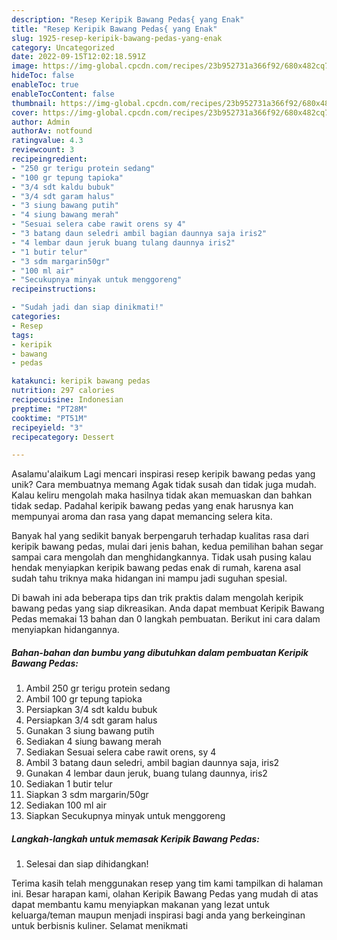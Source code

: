 ```yaml
---
description: "Resep Keripik Bawang Pedas{ yang Enak"
title: "Resep Keripik Bawang Pedas{ yang Enak"
slug: 1925-resep-keripik-bawang-pedas-yang-enak
category: Uncategorized
date: 2022-09-15T12:02:18.591Z
image: https://img-global.cpcdn.com/recipes/23b952731a366f92/680x482cq70/keripik-bawang-pedas-foto-resep-utama.jpg
hideToc: false
enableToc: true
enableTocContent: false
thumbnail: https://img-global.cpcdn.com/recipes/23b952731a366f92/680x482cq70/keripik-bawang-pedas-foto-resep-utama.jpg
cover: https://img-global.cpcdn.com/recipes/23b952731a366f92/680x482cq70/keripik-bawang-pedas-foto-resep-utama.jpg
author: Admin
authorAv: notfound
ratingvalue: 4.3
reviewcount: 3
recipeingredient:
- "250 gr terigu protein sedang"
- "100 gr tepung tapioka"
- "3/4 sdt kaldu bubuk"
- "3/4 sdt garam halus"
- "3 siung bawang putih"
- "4 siung bawang merah"
- "Sesuai selera cabe rawit orens sy 4"
- "3 batang daun seledri ambil bagian daunnya saja iris2"
- "4 lembar daun jeruk buang tulang daunnya iris2"
- "1 butir telur"
- "3 sdm margarin50gr"
- "100 ml air"
- "Secukupnya minyak untuk menggoreng"
recipeinstructions:

- "Sudah jadi dan siap dinikmati!"
categories:
- Resep
tags:
- keripik
- bawang
- pedas

katakunci: keripik bawang pedas 
nutrition: 297 calories
recipecuisine: Indonesian
preptime: "PT28M"
cooktime: "PT51M"
recipeyield: "3"
recipecategory: Dessert

---
```



Asalamu'alaikum Lagi mencari inspirasi resep keripik bawang pedas yang unik? Cara membuatnya memang Agak tidak susah dan tidak juga mudah. Kalau keliru mengolah maka hasilnya tidak akan memuaskan dan bahkan tidak sedap. Padahal keripik bawang pedas yang enak harusnya kan mempunyai aroma dan rasa yang dapat memancing selera kita.




Banyak hal yang sedikit banyak berpengaruh terhadap kualitas rasa dari keripik bawang pedas, mulai dari jenis bahan, kedua pemilihan bahan segar sampai cara mengolah dan menghidangkannya. Tidak usah pusing kalau hendak menyiapkan keripik bawang pedas enak di rumah, karena asal sudah tahu triknya maka hidangan ini mampu jadi suguhan spesial.


Di bawah ini ada beberapa tips dan trik praktis dalam mengolah keripik bawang pedas yang siap dikreasikan. Anda dapat membuat Keripik Bawang Pedas memakai 13 bahan dan 0 langkah pembuatan. Berikut ini cara dalam menyiapkan hidangannya.

<!--inarticleads1-->

##### Bahan-bahan dan bumbu yang dibutuhkan dalam pembuatan Keripik Bawang Pedas:

1. Ambil 250 gr terigu protein sedang
1. Ambil 100 gr tepung tapioka
1. Persiapkan 3/4 sdt kaldu bubuk
1. Persiapkan 3/4 sdt garam halus
1. Gunakan 3 siung bawang putih
1. Sediakan 4 siung bawang merah
1. Sediakan Sesuai selera cabe rawit orens, sy 4
1. Ambil 3 batang daun seledri, ambil bagian daunnya saja, iris2
1. Gunakan 4 lembar daun jeruk, buang tulang daunnya, iris2
1. Sediakan 1 butir telur
1. Siapkan 3 sdm margarin/50gr
1. Sediakan 100 ml air
1. Siapkan Secukupnya minyak untuk menggoreng




<!--inarticleads2-->

##### Langkah-langkah untuk memasak Keripik Bawang Pedas:


1. Selesai dan siap dihidangkan!



Terima kasih telah menggunakan resep yang tim kami tampilkan di halaman ini. Besar harapan kami, olahan Keripik Bawang Pedas yang mudah di atas dapat membantu kamu menyiapkan makanan yang lezat untuk keluarga/teman maupun menjadi inspirasi bagi anda yang berkeinginan untuk berbisnis kuliner. Selamat menikmati

